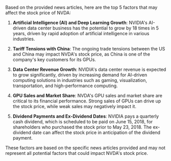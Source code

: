 Based on the provided news articles, here are the top 5 factors that may affect the stock price of NVDA:

1. **Artificial Intelligence (AI) and Deep Learning Growth**: NVIDIA's AI-driven data center business has the potential to grow by 18 times in 5 years, driven by rapid adoption of artificial intelligence in various industries.

2. **Tariff Tensions with China**: The ongoing trade tensions between the US and China may impact NVDA's stock price, as China is one of the company's key customers for its GPUs.

3. **Data Center Revenue Growth**: NVIDIA's data center revenue is expected to grow significantly, driven by increasing demand for AI-driven computing solutions in industries such as gaming, visualization, transportation, and high-performance computing.

4. **GPU Sales and Market Share**: NVDA's GPU sales and market share are critical to its financial performance. Strong sales of GPUs can drive up the stock price, while weak sales may negatively impact it.

5. **Dividend Payments and Ex-Dividend Dates**: NVIDIA pays a quarterly cash dividend, which is scheduled to be paid on June 15, 2018, for shareholders who purchased the stock prior to May 23, 2018. The ex-dividend date can affect the stock price in anticipation of the dividend payment.

These factors are based on the specific news articles provided and may not represent all potential factors that could impact NVDA's stock price.